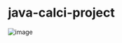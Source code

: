 # java-calci-project

![image](https://user-images.githubusercontent.com/126312151/222332001-67b3417b-1b7f-4ced-8f3d-885b3b8efac9.png)
